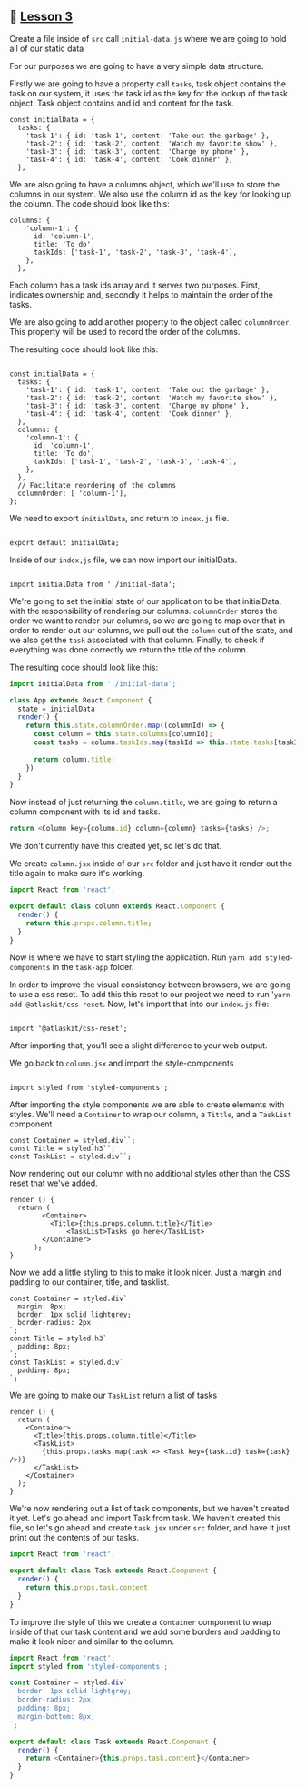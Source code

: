 ## :movie_camera: [Lesson 3](https://egghead.io/lessons/react-create-and-style-a-list-of-data-with-react)

<TimeStamp start="0:02" end="0:06">

Create a file inside of `src` call `initial-data.js` where we are going to hold all of our static data

</TimeStamp>

<TimeStamp start="0:13" end="0:16">

For our purposes we are going to have a very simple data structure. 

</TimeStamp>

<TimeStamp start="0:18" end="0:36">

Firstly we are going to have a property call `tasks`, task object contains the task on our system, it uses the task id as the key for the lookup of the task object. Task object contains and id and content for the task. 

```JS
const initialData = {
  tasks: {
    'task-1': { id: 'task-1', content: 'Take out the garbage' },
    'task-2': { id: 'task-2', content: 'Watch my favorite show' },
    'task-3': { id: 'task-3', content: 'Charge my phone' },
    'task-4': { id: 'task-4', content: 'Cook dinner' },
  },

```
</TimeStamp>

<TimeStamp start="0:37" end="0:51">

We are also going to have a columns object, which we'll use to store the columns in our system. We also use the column id as the key for looking up the column. The code should look like this: 

```JS
columns: {
    'column-1': {
      id: 'column-1',
      title: 'To do',
      taskIds: ['task-1', 'task-2', 'task-3', 'task-4'],
    },
  },

```
</TimeStamp>

<TimeStamp start="0:52" end="1:09">

Each column has a task ids array and it serves two purposes. First, indicates ownership and, secondly it helps to maintain the order of the tasks.  

</TimeStamp>

<TimeStamp start="1:13" end="1:23">

We are also going to add another property to the object called `columnOrder`. This property will be used to record the order of the columns. 

The resulting code should look like this: 

```JS

const initialData = {
  tasks: {
    'task-1': { id: 'task-1', content: 'Take out the garbage' },
    'task-2': { id: 'task-2', content: 'Watch my favorite show' },
    'task-3': { id: 'task-3', content: 'Charge my phone' },
    'task-4': { id: 'task-4', content: 'Cook dinner' },
  },
  columns: {
    'column-1': {
      id: 'column-1',
      title: 'To do',
      taskIds: ['task-1', 'task-2', 'task-3', 'task-4'],
    },
  },
  // Facilitate reordering of the columns
  columnOrder: [ 'column-1'],
};

```

</TimeStamp>

<TimeStamp start="1:30" end="1:34">

We need to export `initialData`, and return to `index.js` file.

```JS

export default initialData;

```
</TimeStamp>

<TimeStamp start="1:35" end="1:39">

Inside of our `index,js` file, we can now import our initialData.

```JS

import initialData from './initial-data';

```

</TimeStamp>

<TimeStamp start="1:47" end="2:31">

We're going to set the initial state of our application to be that initialData, with the responsibility of rendering our columns. `columnOrder` stores the order we want to render our columns, so we are going to map over that in order to render out our columns, we pull out the `column` out of the state, and we also get the `task` associated with that column. Finally, to check if everything was done correctly we return the title of the column. 

The resulting code should look like this: 

```js
import initialData from './initial-data';

class App extends React.Component {
  state = initialData
  render() {
    return this.state.columnOrder.map((columnId) => {
      const column = this.state.columns[columnId];
      const tasks = column.taskIds.map(taskId => this.state.tasks[taskId]);
      
      return column.title;
    })
  }
}
```
</TimeStamp>

<TimeStamp start="2:37" end="3:08">

Now instead of just returning the `column.title`, we are going to return a column component with its id and tasks.

```js
return <Column key={column.id} column={column} tasks={tasks} />;
```

</TimeStamp>

<TimeStamp start="3:09" end="3:37">

We don't currently have this created yet, so let's do that. 

We create `column.jsx` inside of our `src` folder and just have it render out the title again to make sure it's working. 

```js
import React from 'react';

export default class column extends React.Component {
  render() {
    return this.props.column.title;
  }
}
```

</TimeStamp>

<TimeStamp start="3:43" end="3:56">

Now is where we have to start styling the application. Run `yarn add styled-components` in the `task-app` folder.

</TimeStamp>

<TimeStamp start="4:17" end="4:38">

In order to improve the visual consistency between browsers, we are going to use a css reset. To add this this reset to our project we need to run '`yarn add @atlaskit/css-reset`. Now, let's import that into our `index.js` file: 

```JS 

import '@atlaskit/css-reset';

```

After importing that, you'll see a slight difference to your web output. 

</TimeStamp>

<TimeStamp start="4:39" end="4:44">

We go back to `column.jsx` and import the style-components 

```JS 

import styled from 'styled-components';

```

</TimeStamp>

<TimeStamp start="4:45" end="5:12">

After importing the style components we are able to create elements with styles. We'll need a `Container` to wrap our column, a `Tittle`, and a `TaskList` component

``` JS
const Container = styled.div``;
const Title = styled.h3``;
const TaskList = styled.div``;
```
</TimeStamp> 

<TimeStamp start="5:21" end="5:27">

Now rendering out our column with no additional styles other than the CSS reset that we've added.

```JS
render () {
  return (
        <Container>
          <Title>{this.props.column.title}</Title>
              <TaskList>Tasks go here</TaskList>
        </Container>
      );
}
```
</TimeStamp>

<TimeStamp start="5:29" end="5:51">

Now we add a little styling to this to make it look nicer. Just a margin and padding to our container, title, and tasklist.

``` JS
const Container = styled.div`
  margin: 8px;
  border: 1px solid lightgrey;
  border-radius: 2px
`;
const Title = styled.h3`
  padding: 8px;
`;
const TaskList = styled.div`
  padding: 8px;
`;

```

</TimeStamp>

<TimeStamp start="6:13" end="6:19">

We are going to make our `TaskList` return a list of tasks 

```JS
render () {
  return (
    <Container>
      <Title>{this.props.column.title}</Title>
      <TaskList>
        {this.props.tasks.map(task => <Task key={task.id} task={task} />)}
      </TaskList>
    </Container> 
  );    
}
```
</TimeStamp>

<TimeStamp start="6:20" end="6:44">

We're now rendering out a list of task components, but we haven't created it yet. Let's go ahead and import Task from task. We haven't created this file, so let's go ahead and create `task.jsx` under `src` folder, and have it just print out the contents of our tasks.

```js
import React from 'react';

export default class Task extends React.Component {
  render() {
    return this.props.task.content
  }
}
```
</TimeStamp>

<TimeStamp start="6:55" end="7:37">

To improve the style of this we create a `Container` component to wrap inside of that our task content and we add some borders and padding to make it look nicer and similar to the column. 


```js
import React from 'react';
import styled from 'styled-components';

const Container = styled.div`
  border: 1px solid lightgrey;
  border-radius: 2px;
  padding: 8px;
  margin-bottom: 8px;
`;

export default class Task extends React.Component {
  render() {
    return <Container>{this.props.task.content}</Container>
  }
}
```
</TimeStamp>

